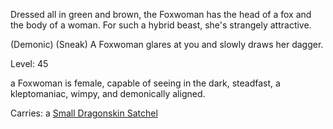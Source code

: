 Dressed all in green and brown, the Foxwoman has the head of a fox and
the body of a woman. For such a hybrid beast, she's strangely
attractive.

(Demonic) (Sneak) A Foxwoman glares at you and slowly draws her dagger.

Level: 45

a Foxwoman is female, capable of seeing in the dark, steadfast, a
kleptomaniac, wimpy, and demonically aligned.

Carries: a [Small Dragonskin
Satchel](Small_Dragonskin_Satchel "wikilink")
